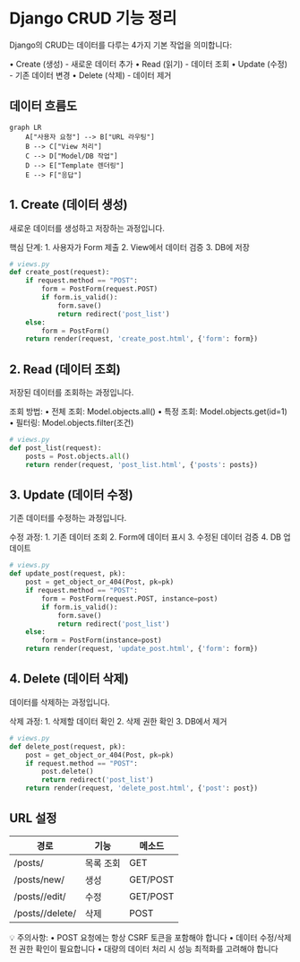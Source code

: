 # Django CRUD 기능 정리

Django의 CRUD는 데이터를 다루는 4가지 기본 작업을 의미합니다:

<aside>
• Create (생성) - 새로운 데이터 추가
• Read (읽기) - 데이터 조회 
• Update (수정) - 기존 데이터 변경
• Delete (삭제) - 데이터 제거

</aside>

## 데이터 흐름도

```mermaid
graph LR
    A["사용자 요청"] --> B["URL 라우팅"]
    B --> C["View 처리"]
    C --> D["Model/DB 작업"]
    D --> E["Template 렌더링"]
    E --> F["응답"]
```

## 1. Create (데이터 생성)

새로운 데이터를 생성하고 저장하는 과정입니다.

<aside>
핵심 단계:
1. 사용자가 Form 제출
2. View에서 데이터 검증
3. DB에 저장

</aside>

```python
# views.py
def create_post(request):
    if request.method == "POST":
        form = PostForm(request.POST)
        if form.is_valid():
            form.save()
            return redirect('post_list')
    else:
        form = PostForm()
    return render(request, 'create_post.html', {'form': form})
```

## 2. Read (데이터 조회)

저장된 데이터를 조회하는 과정입니다.

<aside>
조회 방법:
• 전체 조회: Model.objects.all()
• 특정 조회: Model.objects.get(id=1)
• 필터링: Model.objects.filter(조건)

</aside>

```python
# views.py
def post_list(request):
    posts = Post.objects.all()
    return render(request, 'post_list.html', {'posts': posts})
```

## 3. Update (데이터 수정)

기존 데이터를 수정하는 과정입니다.

<aside>
수정 과정:
1. 기존 데이터 조회
2. Form에 데이터 표시
3. 수정된 데이터 검증
4. DB 업데이트

</aside>

```python
# views.py
def update_post(request, pk):
    post = get_object_or_404(Post, pk=pk)
    if request.method == "POST":
        form = PostForm(request.POST, instance=post)
        if form.is_valid():
            form.save()
            return redirect('post_list')
    else:
        form = PostForm(instance=post)
    return render(request, 'update_post.html', {'form': form})
```

## 4. Delete (데이터 삭제)

데이터를 삭제하는 과정입니다.

<aside>
삭제 과정:
1. 삭제할 데이터 확인
2. 삭제 권한 확인
3. DB에서 제거

</aside>

```python
# views.py
def delete_post(request, pk):
    post = get_object_or_404(Post, pk=pk)
    if request.method == "POST":
        post.delete()
        return redirect('post_list')
    return render(request, 'delete_post.html', {'post': post})
```

## URL 설정

| 경로 | 기능 | 메소드 |
| --- | --- | --- |
| /posts/ | 목록 조회 | GET |
| /posts/new/ | 생성 | GET/POST |
| /posts/<id>/edit/ | 수정 | GET/POST |
| /posts/<id>/delete/ | 삭제 | POST |

💡 주의사항:
• POST 요청에는 항상 CSRF 토큰을 포함해야 합니다
• 데이터 수정/삭제 전 권한 확인이 필요합니다
• 대량의 데이터 처리 시 성능 최적화를 고려해야 합니다